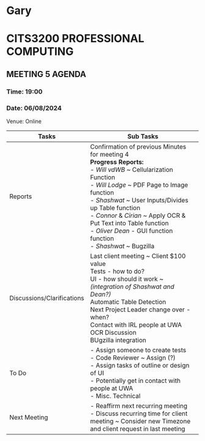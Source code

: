 ﻿# Gary
# CITS3200 PROFESSIONAL COMPUTING

## MEETING 5 AGENDA

### Time: 19:00
### Date: 06/08/2024

Venue: Online

| Tasks                      | Sub Tasks                                                                                                                                                                          |
| -------------------------- | ---------------------------------------------------------------------------------------------------------------------------------------------------------------------------------- |
| Reports                    | Confirmation of previous Minutes for meeting 4<br>                                                                                                                     **Progress Reports:**  <br> - *Will vdWB* ~ Cellularization Function <br> - *Will Lodge* ~ PDF Page to Image function <br> - *Shashwat* ~ User Inputs/Divides up Table function <br>	- *Connor* & *Cirian* ~ Apply OCR & Put Text into Table function <br> - *Oliver Dean* - GUI function function <br> - *Shashwat* ~ Bugzilla|
| Discussions/Clarifications | Last client meeting ~ Client $100 value<br> Tests - how to do? <br> UI - how should it work ~ *(integration of Shashwat and Dean?)* <br> Automatic Table Detection <br> Next Project Leader change over - when? <br> Contact with IRL people at UWA <br> OCR Discussion <br> BUgzilla integration|
| To Do                      | - Assign someone to create tests <br> - Code Reviewer ~ Assign (?) <br> - Assign tasks of outline or design of UI <br> - Potentially get in contact with people at UWA <br> - Misc. Technical|
| Next Meeting               | - Reaffirm next recurring meeting <br> - Discuss recurring time for client meeting ~ Consider new Timezone and client request in last meeting|
